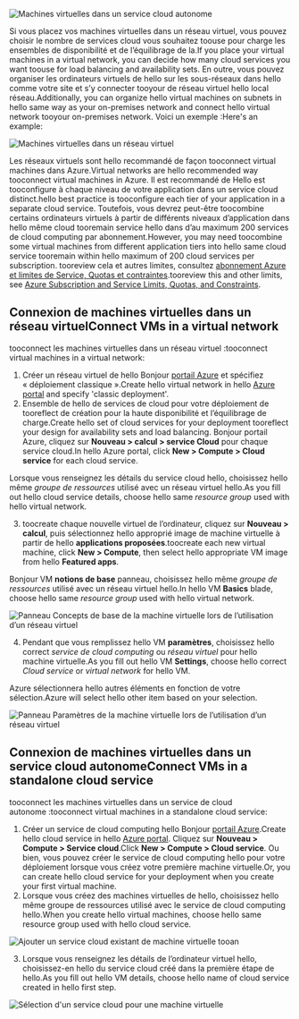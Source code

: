 

![Machines virtuelles dans un service cloud autonome](./media/virtual-machines-common-classic-connect-vms/CloudServiceExample.png)

<span data-ttu-id="aa834-102">Si vous placez vos machines virtuelles dans un réseau virtuel, vous pouvez choisir le nombre de services cloud vous souhaitez toouse pour charge les ensembles de disponibilité et de l’équilibrage de la.</span><span class="sxs-lookup"><span data-stu-id="aa834-102">If you place your virtual machines in a virtual network, you can decide how many cloud services you want toouse for load balancing and availability sets.</span></span> <span data-ttu-id="aa834-103">En outre, vous pouvez organiser les ordinateurs virtuels de hello sur les sous-réseaux dans hello comme votre site et s’y connecter tooyour de réseau virtuel hello local réseau.</span><span class="sxs-lookup"><span data-stu-id="aa834-103">Additionally, you can organize hello virtual machines on subnets in hello same way as your on-premises network and connect hello virtual network tooyour on-premises network.</span></span> <span data-ttu-id="aa834-104">Voici un exemple :</span><span class="sxs-lookup"><span data-stu-id="aa834-104">Here's an example:</span></span>

![Machines virtuelles dans un réseau virtuel](./media/virtual-machines-common-classic-connect-vms/VirtualNetworkExample.png)

<span data-ttu-id="aa834-106">Les réseaux virtuels sont hello recommandé de façon tooconnect virtual machines dans Azure.</span><span class="sxs-lookup"><span data-stu-id="aa834-106">Virtual networks are hello recommended way tooconnect virtual machines in Azure.</span></span> <span data-ttu-id="aa834-107">Il est recommandé de Hello est tooconfigure à chaque niveau de votre application dans un service cloud distinct.</span><span class="sxs-lookup"><span data-stu-id="aa834-107">hello best practice is tooconfigure each tier of your application in a separate cloud service.</span></span> <span data-ttu-id="aa834-108">Toutefois, vous devrez peut-être toocombine certains ordinateurs virtuels à partir de différents niveaux d’application dans hello même cloud tooremain service hello dans d’au maximum 200 services de cloud computing par abonnement.</span><span class="sxs-lookup"><span data-stu-id="aa834-108">However, you may need toocombine some virtual machines from different application tiers into hello same cloud service tooremain within hello maximum of 200 cloud services per subscription.</span></span> <span data-ttu-id="aa834-109">tooreview cela et autres limites, consultez [abonnement Azure et limites de Service, Quotas et contraintes](../articles/azure-subscription-service-limits.md).</span><span class="sxs-lookup"><span data-stu-id="aa834-109">tooreview this and other limits, see [Azure Subscription and Service Limits, Quotas, and Constraints](../articles/azure-subscription-service-limits.md).</span></span>

## <a name="connect-vms-in-a-virtual-network"></a><span data-ttu-id="aa834-110">Connexion de machines virtuelles dans un réseau virtuel</span><span class="sxs-lookup"><span data-stu-id="aa834-110">Connect VMs in a virtual network</span></span>
<span data-ttu-id="aa834-111">tooconnect les machines virtuelles dans un réseau virtuel :</span><span class="sxs-lookup"><span data-stu-id="aa834-111">tooconnect virtual machines in a virtual network:</span></span>

1. <span data-ttu-id="aa834-112">Créer un réseau virtuel de hello Bonjour [portail Azure](../articles/virtual-network/virtual-networks-create-vnet-classic-pportal.md) et spécifiez « déploiement classique ».</span><span class="sxs-lookup"><span data-stu-id="aa834-112">Create hello virtual network in hello [Azure portal](../articles/virtual-network/virtual-networks-create-vnet-classic-pportal.md) and specify 'classic deployment'.</span></span>
2. <span data-ttu-id="aa834-113">Ensemble de hello de services de cloud pour votre déploiement de tooreflect de création pour la haute disponibilité et l’équilibrage de charge.</span><span class="sxs-lookup"><span data-stu-id="aa834-113">Create hello set of cloud services for your deployment tooreflect your design for availability sets and load balancing.</span></span> <span data-ttu-id="aa834-114">Bonjour portail Azure, cliquez sur **Nouveau > calcul > service Cloud** pour chaque service cloud.</span><span class="sxs-lookup"><span data-stu-id="aa834-114">In hello Azure portal, click **New > Compute > Cloud service** for each cloud service.</span></span>

  <span data-ttu-id="aa834-115">Lorsque vous renseignez les détails du service cloud hello, choisissez hello même _groupe de ressources_ utilisé avec un réseau virtuel hello.</span><span class="sxs-lookup"><span data-stu-id="aa834-115">As you fill out hello cloud service details, choose hello same _resource group_ used with hello virtual network.</span></span>

3. <span data-ttu-id="aa834-116">toocreate chaque nouvelle virtuel de l’ordinateur, cliquez sur **Nouveau > calcul**, puis sélectionnez hello approprié image de machine virtuelle à partir de hello **applications proposées**.</span><span class="sxs-lookup"><span data-stu-id="aa834-116">toocreate each new virtual machine, click **New > Compute**, then select hello appropriate VM image from hello **Featured apps**.</span></span>

  <span data-ttu-id="aa834-117">Bonjour VM **notions de base** panneau, choisissez hello même _groupe de ressources_ utilisé avec un réseau virtuel hello.</span><span class="sxs-lookup"><span data-stu-id="aa834-117">In hello VM **Basics** blade, choose hello same _resource group_ used with hello virtual network.</span></span>

  ![Panneau Concepts de base de la machine virtuelle lors de l’utilisation d’un réseau virtuel](./media/virtual-machines-common-classic-connect-vms/CreateVM_Basics_VN.png)

4. <span data-ttu-id="aa834-119">Pendant que vous remplissez hello VM **paramètres**, choisissez hello correct _service de cloud computing_ ou _réseau virtuel_ pour hello machine virtuelle.</span><span class="sxs-lookup"><span data-stu-id="aa834-119">As you fill out hello VM **Settings**, choose hello correct _Cloud service_ or _virtual network_ for hello VM.</span></span>

  <span data-ttu-id="aa834-120">Azure sélectionnera hello autres éléments en fonction de votre sélection.</span><span class="sxs-lookup"><span data-stu-id="aa834-120">Azure will select hello other item based on your selection.</span></span>

  ![Panneau Paramètres de la machine virtuelle lors de l’utilisation d’un réseau virtuel](./media/virtual-machines-common-classic-connect-vms/CreateVM_Settings_VN.png)


## <a name="connect-vms-in-a-standalone-cloud-service"></a><span data-ttu-id="aa834-122">Connexion de machines virtuelles dans un service cloud autonome</span><span class="sxs-lookup"><span data-stu-id="aa834-122">Connect VMs in a standalone cloud service</span></span>
<span data-ttu-id="aa834-123">tooconnect les machines virtuelles dans un service de cloud autonome :</span><span class="sxs-lookup"><span data-stu-id="aa834-123">tooconnect virtual machines in a standalone cloud service:</span></span>

1. <span data-ttu-id="aa834-124">Créer un service de cloud computing hello Bonjour [portail Azure](http://portal.azure.com).</span><span class="sxs-lookup"><span data-stu-id="aa834-124">Create hello cloud service in hello [Azure portal](http://portal.azure.com).</span></span> <span data-ttu-id="aa834-125">Cliquez sur **Nouveau > Compute > Service cloud**.</span><span class="sxs-lookup"><span data-stu-id="aa834-125">Click **New > Compute > Cloud service**.</span></span> <span data-ttu-id="aa834-126">Ou bien, vous pouvez créer le service de cloud computing hello pour votre déploiement lorsque vous créez votre première machine virtuelle.</span><span class="sxs-lookup"><span data-stu-id="aa834-126">Or, you can create hello cloud service for your deployment when you create your first virtual machine.</span></span>
2. <span data-ttu-id="aa834-127">Lorsque vous créez des machines virtuelles de hello, choisissez hello même groupe de ressources utilisé avec le service de cloud computing hello.</span><span class="sxs-lookup"><span data-stu-id="aa834-127">When you create hello virtual machines, choose hello same resource group used with hello cloud service.</span></span>

  ![Ajouter un service cloud existant de machine virtuelle tooan](./media/virtual-machines-common-classic-connect-vms/CreateVM_Basics_SA.png)

3.  <span data-ttu-id="aa834-129">Lorsque vous renseignez les détails de l’ordinateur virtuel hello, choisissez-en hello du service cloud créé dans la première étape de hello.</span><span class="sxs-lookup"><span data-stu-id="aa834-129">As you fill out hello VM details, choose hello name of cloud service created in hello first step.</span></span>

  ![Sélection d'un service cloud pour une machine virtuelle](./media/virtual-machines-common-classic-connect-vms/CreateVM_Settings_SA.png)
